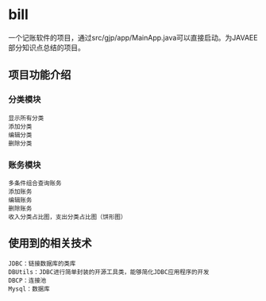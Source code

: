 # bill
一个记账软件的项目，通过src/gjp/app/MainApp.java可以直接启动。为JAVAEE部分知识点总结的项目。

## 项目功能介绍
###	分类模块
	显示所有分类
	添加分类
	编辑分类
	删除分类
###	账务模块
	多条件组合查询账务
	添加账务
	编辑账务
	删除账务
	收入分类占比图，支出分类占比图（饼形图）

## 使用到的相关技术

	JDBC：链接数据库的类库
 	DBUtils：JDBC进行简单封装的开源工具类，能够简化JDBC应用程序的开发
	DBCP：连接池
	Mysql：数据库
  


